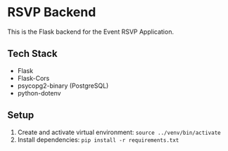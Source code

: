 # RSVP Backend

This is the Flask backend for the Event RSVP Application.

## Tech Stack
- Flask
- Flask-Cors
- psycopg2-binary (PostgreSQL)
- python-dotenv

## Setup
1. Create and activate virtual environment: `source ../venv/bin/activate`
2. Install dependencies: `pip install -r requirements.txt`
